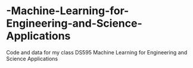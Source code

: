 # -Machine-Learning-for-Engineering-and-Science-Applications
Code and data for my class DS595 Machine Learning for Engineering and Science Applications
